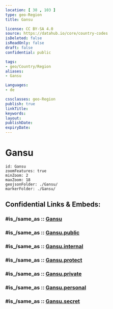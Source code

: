 ```yaml
---
location: [ 38 , 103 ] 
type: geo-Region
title: Gansu

license: CC BY-SA 4.0
source: https://datahub.io/core/country-codes
isDeleted: false
isReadOnly: false
draft: false
confidential: public

tags:
- geo/Country/Region
aliases:
- Gansu

Languages:
- de

cssclasses: geo-Region
publish: true
linkTitle: 
keywords: 
layout: 
publishDate: 
expiryDate: 
---
```


# Gansu

```leaflet
id: Gansu
zoomFeatures: true 
minZoom: 2 
maxZoom: 18
geojsonFolder: ./Gansu/
markerFolder: ./Gansu/
```


## Confidential Links & Embeds: 

### #is_/same_as :: [Gansu](/_Standards/Earth/Continent/Asia/Asia~East/China/provinces~China/Gansu.md) 

### #is_/same_as :: [Gansu.public](/_public/Earth/Continent/Asia/Asia~East/China/provinces~China/Gansu.public.md) 

### #is_/same_as :: [Gansu.internal](/_internal/Earth/Continent/Asia/Asia~East/China/provinces~China/Gansu.internal.md) 

### #is_/same_as :: [Gansu.protect](/_protect/Earth/Continent/Asia/Asia~East/China/provinces~China/Gansu.protect.md) 

### #is_/same_as :: [Gansu.private](/_private/Earth/Continent/Asia/Asia~East/China/provinces~China/Gansu.private.md) 

### #is_/same_as :: [Gansu.personal](/_personal/Earth/Continent/Asia/Asia~East/China/provinces~China/Gansu.personal.md) 

### #is_/same_as :: [Gansu.secret](/_secret/Earth/Continent/Asia/Asia~East/China/provinces~China/Gansu.secret.md)

